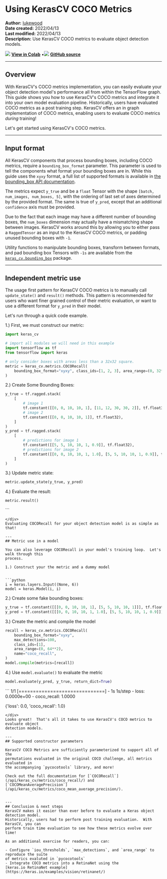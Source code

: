 # Using KerasCV COCO Metrics

**Author:** [lukewood](https://lukewood.xyz)<br>
**Date created:** 2022/04/13<br>
**Last modified:** 2022/04/13<br>
**Description:** Use KerasCV COCO metrics to evaluate object detection models.


<img class="k-inline-icon" src="https://colab.research.google.com/img/colab_favicon.ico"/> [**View in Colab**](https://colab.research.google.com/github/keras-team/keras-io/blob/master/guides/ipynb/keras_cv/coco_metrics.ipynb)  <span class="k-dot">•</span><img class="k-inline-icon" src="https://github.com/favicon.ico"/> [**GitHub source**](https://github.com/keras-team/keras-io/blob/master/guides/keras_cv/coco_metrics.py)



---
## Overview

With KerasCV's COCO metrics implementation, you can easily evaluate your object
detection model's performance all from within the TensorFlow graph. This guide
shows you how to use KerasCV's COCO metrics and integrate it into your own model
evaluation pipeline.  Historically, users have evaluated COCO metrics as a post training
step.  KerasCV offers an in graph implementation of COCO metrics, enabling users to
evaluate COCO metrics *during* training!

Let's get started using KerasCV's COCO metrics.

---
## Input format

All KerasCV components that process bounding boxes, including COCO metrics, require a
`bounding_box_format` parameter.  This parameter is used to tell the components what
format your bounding boxes are in.  While this guide uses the `xyxy` format, a full
list of supported formats is available in
[the bounding_box API documentation](https://keras.io/api/keras_cv/bounding_box/formats/).

The metrics expect `y_true` and be a `float` Tensor with the shape `[batch,
num_images, num_boxes, 5]`, with the ordering of last set of axes determined by the
provided format.  The same is true of `y_pred`, except that an additional `confidence`
axis must be provided.

Due to the fact that each image may have a different number of bounding boxes,
the `num_boxes` dimension may actually have a mismatching shape between images.
KerasCV works around this by allowing you to either pass a `RaggedTensor` as an
input to the KerasCV COCO metrics, or padding unused bounding boxes with `-1`.

Utility functions to manipulate bounding boxes, transform between formats, and
pad bounding box Tensors with `-1s` are available from the
[`keras_cv.bounding_box`](https://github.com/keras-team/keras-cv/blob/master/keras_cv/bounding_box)
package.

---
## Independent metric use

The usage first pattern for KerasCV COCO metrics is to manually call
`update_state()` and `result()` methods. This pattern is recommended for users
who want finer grained control of their metric evaluation, or want to use a
different format for `y_pred` in their model.

Let's run through a quick code example.

1.) First, we must construct our metric:


```python
import keras_cv

# import all modules we will need in this example
import tensorflow as tf
from tensorflow import keras

# only consider boxes with areas less than a 32x32 square.
metric = keras_cv.metrics.COCORecall(
    bounding_box_format="xyxy", class_ids=[1, 2, 3], area_range=(0, 32**2)
)
```

2.) Create Some Bounding Boxes:


```python
y_true = tf.ragged.stack(
    [
        # image 1
        tf.constant([[0, 0, 10, 10, 1], [11, 12, 30, 30, 2]], tf.float32),
        # image 2
        tf.constant([[0, 0, 10, 10, 1]], tf.float32),
    ]
)
y_pred = tf.ragged.stack(
    [
        # predictions for image 1
        tf.constant([[5, 5, 10, 10, 1, 0.9]], tf.float32),
        # predictions for image 2
        tf.constant([[0, 0, 10, 10, 1, 1.0], [5, 5, 10, 10, 1, 0.9]], tf.float32),
    ]
)
```

3.) Update metric state:


```python
metric.update_state(y_true, y_pred)
```

4.) Evaluate the result:


```python
metric.result()
```




<div class="k-default-codeblock">
```
<tf.Tensor: shape=(), dtype=float32, numpy=0.25>

```
</div>
Evaluating COCORecall for your object detection model is as simple as that!

---
## Metric use in a model

You can also leverage COCORecall in your model's training loop.  Let's walk through this
process.

1.) Construct your the metric and a dummy model


```python
i = keras.layers.Input((None, 6))
model = keras.Model(i, i)
```

2.) Create some fake bounding boxes:


```python
y_true = tf.constant([[[0, 0, 10, 10, 1], [5, 5, 10, 10, 1]]], tf.float32)
y_pred = tf.constant([[[0, 0, 10, 10, 1, 1.0], [5, 5, 10, 10, 1, 0.9]]], tf.float32)
```

3.) Create the metric and compile the model


```python
recall = keras_cv.metrics.COCORecall(
    bounding_box_format="xyxy",
    max_detections=100,
    class_ids=[1],
    area_range=(0, 64**2),
    name="coco_recall",
)
model.compile(metrics=[recall])
```

4.) Use `model.evaluate()` to evaluate the metric


```python
model.evaluate(y_pred, y_true, return_dict=True)
```

<div class="k-default-codeblock">
```
1/1 [==============================] - 1s 1s/step - loss: 0.0000e+00 - coco_recall: 1.0000

{'loss': 0.0, 'coco_recall': 1.0}

```
</div>
Looks great!  That's all it takes to use KerasCV's COCO metrics to evaluate object
detection models.

---
## Supported constructor parameters

KerasCV COCO Metrics are sufficiently parameterized to support all of the
permutations evaluated in the original COCO challenge, all metrics evaluated in
the accompanying `pycocotools` library, and more!

Check out the full documentation for [`COCORecall`](/api/keras_cv/metrics/coco_recall/) and
[`COCOMeanAveragePrecision`](/api/keras_cv/metrics/coco_mean_average_precision/).


---
## Conclusion & next steps
KerasCV makes it easier than ever before to evaluate a Keras object detection model.
Historically, users had to perform post training evaluation.  With KerasCV, you can
perform train time evaluation to see how these metrics evolve over time!

As an additional exercise for readers, you can:

- Configure `iou_thresholds`, `max_detections`, and `area_range` to reproduce the suite
of metrics evaluted in `pycocotools`
- Integrate COCO metrics into a RetinaNet using the
[keras.io RetinaNet example](https://keras.io/examples/vision/retinanet/)
